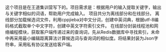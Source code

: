 这个项目是在王道集训营写下的。项目需求是：根据用户的输入提取关键字，输出与关键字相似的词语，帮助用户完成输入。
项目共分为离线部分和在线部分。
离线部分加载候选词文件，利用cppjieba对中文分词，创建中英词典，根据utf-8编码格式截取单个中文字符，创建中英文字符索引文件。
在线部分封装线程池和网络编程模块，获取客户端传递过来的查询词，先从Redis数据库中寻找索引，未命中再采用最小编辑距离算法计算候选词与查询词的相似度。将结果封装为Json字符串，采用私有协议发送给客户端。

